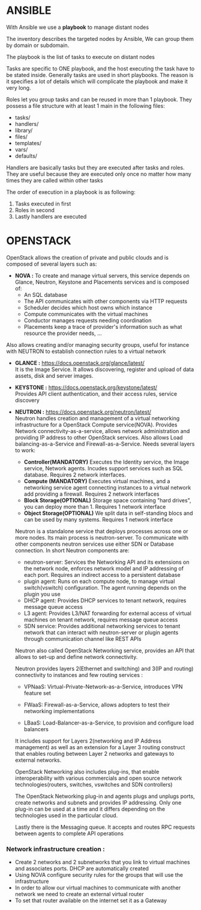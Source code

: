 # ANSIBLE

With Ansible we use a __playbook__ to manage distant nodes

The inventory describes the targeted nodes by Ansible, We can group them by domain or subdomain.

The playbook is the list of tasks to execute on distant nodes

Tasks are specific to ONE playbook, and the host executing the task have to be stated inside.
Generally tasks are used in short playbooks. The reason is it specifies a lot of details which will complicate the playbook and make it very long.

Roles let you group tasks and can be reused in more than 1 playbook.
They possess a file structure with at least 1 main in the following files:
- tasks/
- handlers/ 
- library/
- files/
- templates/
- vars/
- defaults/

Handlers are basically tasks but they are executed after tasks and roles. They are useful because they are executed only once no matter how many times they are called within other tasks

The order of execution in a playbook is as following:

1) Tasks executed in first
2) Roles in second
3) Lastly handlers are executed



# OPENSTACK 

OpenStack allows the creation of private and public clouds and is composed of several layers such as: 

- __NOVA :__ To create and manage virtual servers, this service depends on Glance, Neutron, Keystone and Placements services and is composed of:
    - An SQL database
    - The API communicates with other components via HTTP requests
    - Scheduler decides which host owns which instance
    - Compute communicates with the virtual machines
    - Conductor manages requests needing coordination
	- Placements keep a trace of provider's information such as what resource the provider needs, ... 
      

Also allows creating and/or managing security groups, useful for instance with NEUTRON to establish connection rules to a virtual network

- __GLANCE :__ https://docs.openstack.org/glance/latest/ \
  It is the Image Service. It allows discovering, register and upload of data assets, disk and server images.
  
- __KEYSTONE :__ https://docs.openstack.org/keystone/latest/ \
  Provides API client authentication, and their access rules, service discovery

- __NEUTRON :__ https://docs.openstack.org/neutron/latest/ \
  Neutron handles creation and management of a virtual networking infrastructure for a OpenStack Compute service(NOVA). Provides Network connectivity-as-a-service, allows network administration and providing IP address to other OpenStack services. Also allows Load balancing-as-a-Service and Firewall-as-a-Service. Needs several layers to work:

    - __Controller(MANDATORY)__
  Executes the Identity service, the Image service, Network agents. Incudes support services such as SQL database. Requires 2 network interfaces.
    - __Compute (MANDATORY)__
  Executes virtual machines, and a networking service agent connecting instances to a virtual network add providing a firewall. Requires 2 network interfaces
    - __Block Storage(OPTIONAL)__
  Storage space containing "hard drives", you can deploy more than 1. Requires 1 network interface
    - __Object Storage(OPTIONAL)__
  We split data in self-standing blocs and can be used by many systems. Requires 1 network interface

  Neutron is a standalone service that deploys processes across one or more nodes. Its main process is neutron-server. To communicate with other components neutron services use either SDN or Database connection. In short Neutron components are:

  - neutron-server: Services the Networking API and its extensions on the network node, enforces network model and IP addressing of each port. Requires an indirect access to a persistent database
  - plugin agent: Runs on each compute node, to manage virtual switch(vswitch) configuration. The agent running depends on the plugin you use
  - DHCP agent: Provides DHCP services to tenant network, requires message queue access
  - L3 agent: Provides L3/NAT forwarding for external access of virtual machines on tenant network, requires message queue access
  - SDN service:  Provides additional networking services to tenant network that can interact with neutron-server or plugin agents through communication channel like REST APIs

  Neutron also called OpenStack Networking service, provides an API that allows to set-up and define network connectivity.

  Neutron provides layers 2(Ethernet and switching) and 3(IP and routing) connectivity to instances and few routing services :

  - VPNaaS: Virtual-Private-Network-as-a-Service, introduces VPN feature set
  - FWaaS: Firewall-as-a-Service, allows adopters to test their networking implementations

  - LBaaS: Load-Balancer-as-a-Service, to provision and configure load balancers

  It includes support for Layers 2(networking and IP Address management) as well as an extension for a Layer 3 routing construct that enables routing between Layer 2 networks and gateways to external networks.

  OpenStack Networking also includes plug-ins, that enable interoperability with various commercials and open source network technologies(routers, switches, vswitches and SDN controllers)

  The OpenStack Networking plug-in and agents plugs and unplugs ports, create networks and subnets and provides IP addressing. Only one plug-in can be used at a time and it differs depending on the technologies used in the particular cloud.

  Lastly there is the Messaging queue. It accepts and routes RPC requests between agents to complete API operations

### Network infrastructure creation : 
- Create 2 networks and 2 subnetworks that you link to virtual machines and associates ports. DHCP are automatically created
- Using NOVA configure security rules for the groups that will use the infrastructure
- In order to allow our virtual machines to communicate with another network we need to create an external virtual router
- To set that router available on the internet set it as a Gateway
